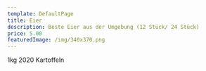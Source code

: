 ```yaml
---
template: DefaultPage
title: Eier
description: Beste Eier aus der Umgebung (12 Stück/ 24 Stück)
price: 5.00
featuredImage: /img/340x370.png
---
```

1kg 2020 Kartoffeln